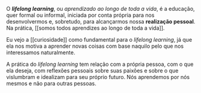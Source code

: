 O _**lifelong learning**_, ou _aprendizado ao longo de toda a vida_, é a educação, quer formal ou informal, iniciada por conta própria para nos desenvolvermos e, sobretudo, para alcançarmos nossa **realização pessoal**. Na prática, [[somos todos aprendizes ao longo de toda a vida]].

Eu vejo a [[curiosidade]] como fundamental para o _lifelong learning_, já que ela nos motiva a aprender novas coisas com base naquilo pelo que nos interessamos naturalmente.

A prática do _lifelong learning_ tem relação com a própria pessoa, com o que ela deseja, com reflexões pessoais sobre suas paixões e sobre o que vislumbram e idealizam para seu próprio futuro. Nós aprendemos por nós mesmos e não para outras pessoas.
